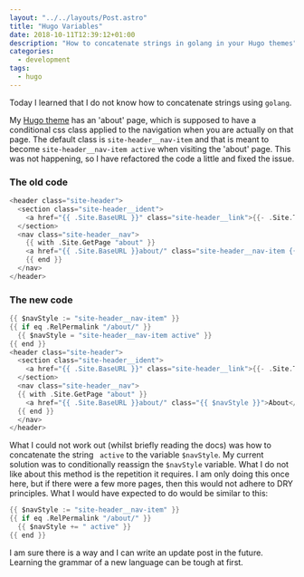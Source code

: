 ```yaml
---
layout: "../../layouts/Post.astro"
title: "Hugo Variables"
date: 2018-10-11T12:39:12+01:00
description: "How to concatenate strings in golang in your Hugo themes"
categories:
  - development
tags:
  - hugo
---
```


Today I learned that I do not know how to concatenate strings using `golang`.

My [Hugo theme](https://github.com/freemagee/comfortable-basic) has an 'about' page, which is supposed to have a conditional css class applied to the navigation when you are actually on that page. The default class is `site-header__nav-item` and that is meant to become `site-header__nav-item active` when visiting the 'about' page. This was not happening, so I have refactored the code a little and fixed the issue.

### The old code

```go
<header class="site-header">
  <section class="site-header__ident">
    <a href="{{ .Site.BaseURL }}" class="site-header__link">{{- .Site.Title -}}</a>
  </section>
  <nav class="site-header__nav">
    {{ with .Site.GetPage "about" }}
    <a href="{{ .Site.BaseURL }}about/" class="site-header__nav-item {{ if eq .URL "/about/"}}active{{ end }}">About</a>
    {{ end }}
  </nav>
</header>
```

<!--more-->

### The new code

```go
{{ $navStyle := "site-header__nav-item" }}
{{ if eq .RelPermalink "/about/" }}
  {{ $navStyle = "site-header__nav-item active" }}
{{ end }}
<header class="site-header">
  <section class="site-header__ident">
    <a href="{{ .Site.BaseURL }}" class="site-header__link">{{- .Site.Title -}}</a>
  </section>
  <nav class="site-header__nav">
  {{ with .Site.GetPage "about" }}
    <a href="{{ .Site.BaseURL }}about/" class="{{ $navStyle }}">About</a>
  {{ end }}
  </nav>
</header>
```

What I could not work out (whilst briefly reading the docs) was how to concatenate the string ` active` to the variable `$navStyle`. My current solution was to conditionally reassign the `$navStyle` variable. What I do not like about this method is the repetition it requires. I am only doing this once here, but if there were a few more pages, then this would not adhere to DRY principles. What I would have expected to do would be similar to this:

```go
{{ $navStyle := "site-header__nav-item" }}
{{ if eq .RelPermalink "/about/" }}
  {{ $navStyle += " active" }}
{{ end }}
```

I am sure there is a way and I can write an update post in the future. Learning the grammar of a new language can be tough at first.
